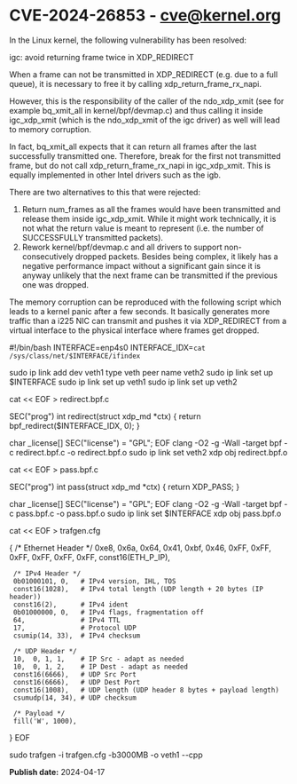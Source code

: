 # CVE-2024-26853 - cve@kernel.org

In the Linux kernel, the following vulnerability has been resolved:

igc: avoid returning frame twice in XDP_REDIRECT

When a frame can not be transmitted in XDP_REDIRECT
(e.g. due to a full queue), it is necessary to free
it by calling xdp_return_frame_rx_napi.

However, this is the responsibility of the caller of
the ndo_xdp_xmit (see for example bq_xmit_all in
kernel/bpf/devmap.c) and thus calling it inside
igc_xdp_xmit (which is the ndo_xdp_xmit of the igc
driver) as well will lead to memory corruption.

In fact, bq_xmit_all expects that it can return all
frames after the last successfully transmitted one.
Therefore, break for the first not transmitted frame,
but do not call xdp_return_frame_rx_napi in igc_xdp_xmit.
This is equally implemented in other Intel drivers
such as the igb.

There are two alternatives to this that were rejected:
1. Return num_frames as all the frames would have been
   transmitted and release them inside igc_xdp_xmit.
   While it might work technically, it is not what
   the return value is meant to represent (i.e. the
   number of SUCCESSFULLY transmitted packets).
2. Rework kernel/bpf/devmap.c and all drivers to
   support non-consecutively dropped packets.
   Besides being complex, it likely has a negative
   performance impact without a significant gain
   since it is anyway unlikely that the next frame
   can be transmitted if the previous one was dropped.

The memory corruption can be reproduced with
the following script which leads to a kernel panic
after a few seconds.  It basically generates more
traffic than a i225 NIC can transmit and pushes it
via XDP_REDIRECT from a virtual interface to the
physical interface where frames get dropped.

   #!/bin/bash
   INTERFACE=enp4s0
   INTERFACE_IDX=`cat /sys/class/net/$INTERFACE/ifindex`

   sudo ip link add dev veth1 type veth peer name veth2
   sudo ip link set up $INTERFACE
   sudo ip link set up veth1
   sudo ip link set up veth2

   cat << EOF > redirect.bpf.c

   SEC("prog")
   int redirect(struct xdp_md *ctx)
   {
       return bpf_redirect($INTERFACE_IDX, 0);
   }

   char _license[] SEC("license") = "GPL";
   EOF
   clang -O2 -g -Wall -target bpf -c redirect.bpf.c -o redirect.bpf.o
   sudo ip link set veth2 xdp obj redirect.bpf.o

   cat << EOF > pass.bpf.c

   SEC("prog")
   int pass(struct xdp_md *ctx)
   {
       return XDP_PASS;
   }

   char _license[] SEC("license") = "GPL";
   EOF
   clang -O2 -g -Wall -target bpf -c pass.bpf.c -o pass.bpf.o
   sudo ip link set $INTERFACE xdp obj pass.bpf.o

   cat << EOF > trafgen.cfg

   {
     /* Ethernet Header */
     0xe8, 0x6a, 0x64, 0x41, 0xbf, 0x46,
     0xFF, 0xFF, 0xFF, 0xFF, 0xFF, 0xFF,
     const16(ETH_P_IP),

     /* IPv4 Header */
     0b01000101, 0,   # IPv4 version, IHL, TOS
     const16(1028),   # IPv4 total length (UDP length + 20 bytes (IP header))
     const16(2),      # IPv4 ident
     0b01000000, 0,   # IPv4 flags, fragmentation off
     64,              # IPv4 TTL
     17,              # Protocol UDP
     csumip(14, 33),  # IPv4 checksum

     /* UDP Header */
     10,  0, 1, 1,    # IP Src - adapt as needed
     10,  0, 1, 2,    # IP Dest - adapt as needed
     const16(6666),   # UDP Src Port
     const16(6666),   # UDP Dest Port
     const16(1008),   # UDP length (UDP header 8 bytes + payload length)
     csumudp(14, 34), # UDP checksum

     /* Payload */
     fill('W', 1000),
   }
   EOF

   sudo trafgen -i trafgen.cfg -b3000MB -o veth1 --cpp

**Publish date:** 2024-04-17
